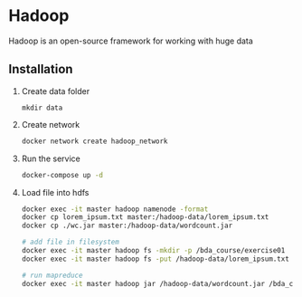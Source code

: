 # Hadoop
Hadoop is an open-source framework for working with huge data

## Installation

1. Create data folder
   ```
   mkdir data
   ```

1. Create network
   ``` bash
   docker network create hadoop_network
   ```

1. Run the service
   ``` bash
   docker-compose up -d
   ```

1. Load file into hdfs
   ``` bash
   docker exec -it master hadoop namenode -format
   docker cp lorem_ipsum.txt master:/hadoop-data/lorem_ipsum.txt
   docker cp ./wc.jar master:/hadoop-data/wordcount.jar

   # add file in filesystem
   docker exec -it master hadoop fs -mkdir -p /bda_course/exercise01
   docker exec -it master hadoop fs -put /hadoop-data/lorem_ipsum.txt /bda_course/exercise01/

   # run mapreduce
   docker exec -it master hadoop jar /hadoop-data/wordcount.jar /bda_course/exercise01/lorem_ipsum.txt /bda_course/exercise01/output
   ```
